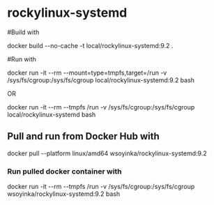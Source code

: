 # rockylinux-systemd

#Build with

docker build --no-cache -t local/rockylinux-systemd:9.2 .

#Run with 

docker run  -it --rm --mount=type=tmpfs,target=/run  -v /sys/fs/cgroup:/sys/fs/cgroup  local/rockylinux-systemd:9.2  bash

OR

docker run  -it --rm  --tmpfs /run   -v /sys/fs/cgroup:/sys/fs/cgroup  local/rockylinux-systemd  bash


## Pull and run from Docker Hub with

 docker pull --platform linux/amd64 wsoyinka/rockylinux-systemd:9.2

### Run pulled docker container with

docker run  -it --rm --tmpfs /run  -v /sys/fs/cgroup:/sys/fs/cgroup  wsoyinka/rockylinux-systemd:9.2  bash

